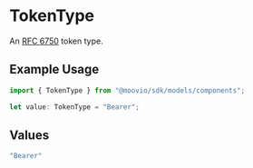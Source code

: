 # TokenType

An [RFC 6750](https://www.rfc-editor.org/rfc/rfc6750#section-6.1) token type.

## Example Usage

```typescript
import { TokenType } from "@moovio/sdk/models/components";

let value: TokenType = "Bearer";
```

## Values

```typescript
"Bearer"
```